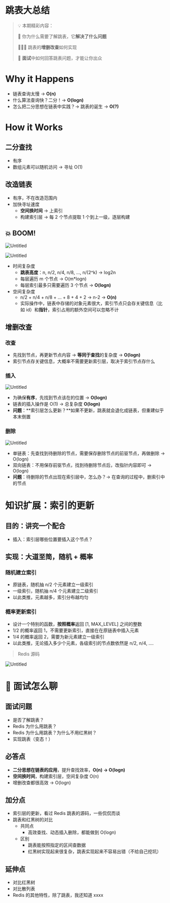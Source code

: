 # 跳表大总结

> 
> 💡 本期精彩内容：
> 
> 🤔 你为什么需要了解跳表，它**解决了什么问题**
> 
> 👩🏻‍💻 跳表的**增删改查**如何实现
> 
> 👑 **面试**中如何回答跳表问题，才能让你出众

# Why it Happens

- 链表查询太慢 → **O(n)**
- 什么算法查询快？二分！→ **O(logn)**
- 怎么把二分思想在链表中实践？→ 跳表的诞生 → **O(?)**

# How it Works

## 二分查找

- 有序
- 数组元素可以随机访问 → 寻址 O(1)

## 改造链表

- 有序，不在改造范围内
- 加快寻址速度
    - **空间换时间** → 上索引
    - 构建索引层 → 每 2 个节点提取 1 个到上一级，逐层构建

## 💥 BOOM!

![Untitled](assets/20008c47d78a8042e38aeb3ec396e3a730200.png)

![Untitled](assets/20008c47d78a8042e38aeb3ec396e3a730201.png)

- 时间复杂度
    - **跳表高度**：n, n/2, n/4, n/8, …, n/(2^k)  → log2n
    - 每层遍历 m 个节点 → O(m*logn)
    - 每层索引最多只需要遍历 3 个节点 → **O(logn)**
- 空间复杂度
    - n/2 + n/4 + n/8 + … + 8 + 4 + 2 → n-2 → **O(n)**
    - 实际操作中，链表中存储的对象元素很大，索引节点只会存关键信息（比如 id）和**指针**，索引占用的额外空间可以忽略不计

## 增删改查

### 改查

- 先找到节点，再更新节点内容 → **等同于查找**的复杂度 → **O(logn)**
- 索引节点存关键信息，大概率不需要更新索引层，取决于索引节点存什么

### 插入

![Untitled](assets/20008c47d78a8042e38aeb3ec396e3a730202.png)

- 为确保**有序**，先找到节点该在的位置 → **O(logn)**
- 链表的插入操作是 O(1) → 总复杂度 **O(logn)**
- **问题**：**索引层怎么更新？**如果不更新，跳表就会退化成链表，但重建似乎本末倒置

### 删除

![Untitled](assets/20008c47d78a8042e38aeb3ec396e3a730203.png)

- 单链表：先查找到待删除的节点，需要保存删除节点的前驱节点，再做删除 → O(logn)
- 双向链表：不用保存前驱节点，找到待删除节点后，改指针内容即可 → O(logn)
- **问题**：待删除的节点出现在索引层中，怎么办？→ 在查询的过程中，删索引中的节点

# 知识扩展：索引的更新

## 目的：讲究一个配合

- 插入：索引层哪些位置要插入这个节点？

## 实现：大道至简，随机 + 概率

### 随机建立索引

- 原链表，随机抽 n/2 个元素建立一级索引
- 一级索引，随机抽 n/4 个元素建立二级索引
- 以此类推，元素越多，索引分布越均匀

### 概率更新索引

- 设计一个特别的函数，**按照概率**返回 [1, MAX_LEVEL] 之间的整数
- 1/2 的概率返回 1，不需要更新索引，直接在在原链表中插入元素
- 1/4 的概率返回 2，需要为新元素建立一级索引
- 以此类推，无论插入多少个元素，各级索引的节点数依然是 n/2, n/4, ….

> Redis 源码
> 

![Untitled](assets/20008c47d78a8042e38aeb3ec396e3a730204.png)

# 👀 面试怎么聊

## 面试问题

- 是否了解跳表？
- Redis 为什么用跳表？
- Redis 为什么用跳表？为什么不用红黑树？
- 实现跳表（变态！）

## 必答点

- **二分思想在链表的应用**，提升查找效率，**O(n) → O(logn)**
- **空间换时间**，构建索引层，空间复杂度 O(n)
- 增删改查都很高效 -> O(logn)

## 加分点

- 索引层的更新，看过 Redis 跳表的源码，一些侃侃而谈
- 跳表和红黑树的对比
    - 共同点
        - 高效查找、动态插入删除，都能做到 O(logn)
    - 区别
        - 跳表能按照指定的区间查数据
        - 红黑树实现起来很复杂，跳表实现起来不容易出错（不给自己挖坑）

## 延伸点

- 对比红黑树
- 对比散列表
- Redis 的其他特性，除了跳表，我还知道 xxxx